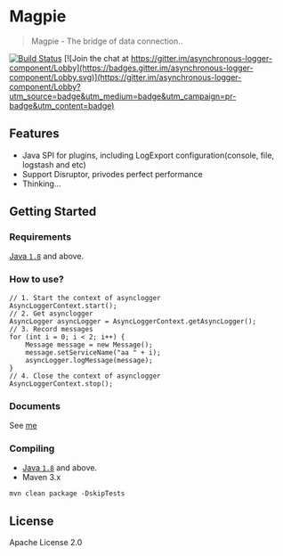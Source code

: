 # Magpie

> Magpie - The bridge of data connection..

[![Build Status](https://travis-ci.org/mstao/asynchronous-logger-component.svg?branch=master)](https://travis-ci.org/mstao/asynchronous-logger-component) 
[![Join the chat at https://gitter.im/asynchronous-logger-component/Lobby](https://badges.gitter.im/asynchronous-logger-component/Lobby.svg)](https://gitter.im/asynchronous-logger-component/Lobby?utm_source=badge&utm_medium=badge&utm_campaign=pr-badge&utm_content=badge)

## Features

- Java SPI for plugins, including LogExport configuration(console, file, logstash and etc)
- Support Disruptor, privodes perfect performance
- Thinking...

## Getting Started

### Requirements

[Java `1.8`](https://www.oracle.com/technetwork/java/javase/downloads/jdk8-downloads-2133151.html) and above.

### How to use?

```
// 1. Start the context of asynclogger
AsyncLoggerContext.start();
// 2. Get asynclogger
AsyncLogger asyncLogger = AsyncLoggerContext.getAsyncLogger();
// 3. Record messages
for (int i = 0; i < 2; i++) {
    Message message = new Message();
    message.setServiceName("aa " + i);
    asyncLogger.logMessage(message);
}
// 4. Close the context of asynclogger
AsyncLoggerContext.stop();
```

### Documents

See [me](http://mingshan.me/asynchronous-logger-component/)

### Compiling

- [Java `1.8`](https://www.oracle.com/technetwork/java/javase/downloads/jdk8-downloads-2133151.html) and above.<br>
- Maven 3.x

```
mvn clean package -DskipTests
```

## License

Apache License 2.0
